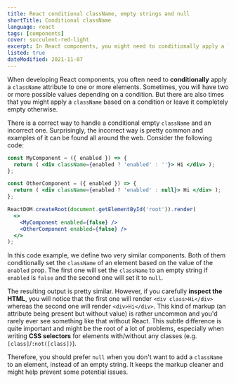 ```yaml
---
title: React conditional className, empty strings and null
shortTitle: Conditional className
language: react
tags: [components]
cover: succulent-red-light
excerpt: In React components, you might need to conditionally apply a `className`. Learn how to handle empty values correctly using this handy tip.
listed: true
dateModified: 2021-11-07
---
```


When developing React components, you often need to **conditionally** apply a `className` attribute to one or more elements. Sometimes, you will have two or more possible values depending on a condition. But there are also times that you might apply a `className` based on a condition or leave it completely empty otherwise.

There is a correct way to handle a conditional empty `className` and an incorrect one. Surprisingly, the incorrect way is pretty common and examples of it can be found all around the web. Consider the following code:

```jsx
const MyComponent = ({ enabled }) => {
  return ( <div className={enabled ? 'enabled' : ''}> Hi </div> );
};

const OtherComponent = ({ enabled }) => {
  return ( <div className={enabled ? 'enabled' : null}> Hi </div> );
};

ReactDOM.createRoot(document.getElementById('root')).render(
  <>
    <MyComponent enabled={false} />
    <OtherComponent enabled={false} />
  </>
);
```

In this code example, we define two very similar components. Both of them conditionally set the `className` of an element based on the value of the `enabled` prop. The first one will set the `className` to an empty string if `enabled` is `false` and the second one will set it to `null`.

The resulting output is pretty similar. However, if you carefully **inspect the HTML**, you will notice that the first one will render `<div class>Hi</div>` whereas the second one will render `<div>Hi</div>`. This kind of markup (an attribute being present but without value) is rather uncommon and you'd rarely ever see something like that without React. This subtle difference is quite important and might be the root of a lot of problems, especially when writing **CSS selectors** for elements with/without any classes (e.g. `[class]`/`:not([class])`).

Therefore, you should prefer `null` when you don't want to add a `className` to an element, instead of an empty string. It keeps the markup cleaner and might help prevent some potential issues.
